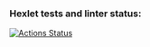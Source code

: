 ### Hexlet tests and linter status:
[![Actions Status](https://github.com/BellatorJS/frontend-project-lvl3/workflows/hexlet-check/badge.svg)](https://github.com/BellatorJS/frontend-project-lvl3/actions)